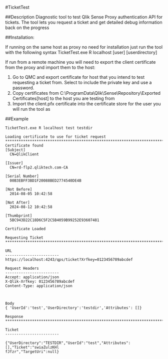 #TicketTest

##Description
Diagnostic tool to test Qlik Sense Proxy authentication API for tickets. The tool lets you request a ticket and get detailed debug information back on the progress

##Installation:

If running on the same host as proxy no need for installation just run the tool with the following syntax
TicketTest.exe R localhost [user] [userdirectory]

If run from a remote machine you will need to export the client certificate from the proxy and import them to the host:
1.	Go to QMC and export certificate for host that you intend to test requesting a ticket from. Select to include the private key and use a password.
2.	Copy certificates from C:\ProgramData\Qlik\Sense\Repository\Exported Certificates\[host] to the host you are testing from
3.	Import the client.pfx certificate into the certificate store for the user you will run the tool as


##Example
```
TicketTest.exe R localhost test testdir

Loading certificate to use for ticket request
***********************************************************************
Certificate found
[Subject]
  CN=QlikClient

[Issuer]
  CN=rd-flp2.qliktech.com-CA

[Serial Number]
  00B3EBFF3BD1F20088BED2774540DE4B

[Not Before]
  2014-08-05 10:42:58

[Not After]
  2024-08-12 10:42:58

[Thumbprint]
  5BC943D22C18D6C5F2C5B4059B99252E93607481

Certificate Loaded

Requesting Ticket
***********************************************************************

URL
------------------------
https://localhost:4243/qps/ticket?Xrfkey=0123456789abcdef

Request Headers
------------------------
Accept: application/json
X-Qlik-Xrfkey: 0123456789abcdef
Content-Type: application/json



Body
{ 'UserId':'test','UserDirectory':'testdir','Attributes': []}

Response
***********************************************************************

Ticket
------------------------

{"UserDirectory":"TESTDIR","UserId":"test","Attributes":[],"Ticket":"swiaZulzKHl
fJfzr","TargetUri":null}
```